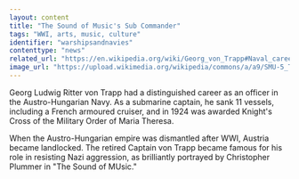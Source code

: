 ```yaml
---
layout: content
title: "The Sound of Music's Sub Commander"
tags: "WWI, arts, music, culture"
identifier: "warshipsandnavies"
contenttype: "news"
related_url: "https://en.wikipedia.org/wiki/Georg_von_Trapp#Naval_career"
image_url: "https://upload.wikimedia.org/wikipedia/commons/a/a9/SMU-5_Trapp.jpg"
---
```

Georg Ludwig Ritter von Trapp had a distinguished career as an officer in the Austro-Hungarian Navy. As a  submarine captain, he sank 11 vessels, including a French armoured cruiser, and in 1924 was awarded Knight's Cross of the Military Order of Maria Theresa.

When the Austro-Hungarian empire was dismantled after WWI, Austria became landlocked.  The retired Captain von Trapp became famous for his role in resisting Nazi aggression, as brilliantly portrayed by Christopher Plummer in "The Sound of MUsic."